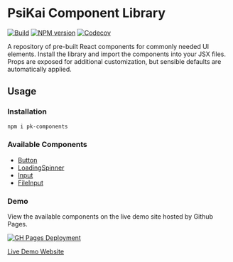 # PsiKai Component Library

[![Build][github-actions-image]][github-actions-url]
[![NPM version][npm-image]][npm-url]
[![Codecov][codecov-image]][codecov-url]

[github-actions-image]: https://github.com/PsiKai/pk-components/actions/workflows/main-build-test.yml/badge.svg
[github-actions-url]: https://github.com/PsiKai/pk-components/actions/workflows/main-build-test.yml
[npm-image]: http://img.shields.io/npm/v/pk-components.svg
[npm-url]: https://npmjs.org/package/pk-components
[codecov-image]: https://img.shields.io/codecov/c/github/psikai/pk-components/main.svg
[codecov-url]: https://app.codecov.io/gh/psikai/pk-components

A repository of pre-built React components for commonly needed UI elements. Install the library and import the components into your JSX files. Props are exposed for additional customization, but sensible defaults are automatically applied.

## Usage

### Installation

```sh
npm i pk-components
```

### Available Components

- [Button](https://github.com/psikai/pk-components/blob/main/src/lib/components/Button/README.md)
- [LoadingSpinner](https://github.com/psikai/pk-components/blob/main/src/lib/components/LoadingSpinner/README.md)
- [Input](https://github.com/psikai/pk-components/blob/main/src/lib/components/Input/README.md)
- [FileInput](https://github.com/psikai/pk-components/blob/main/src/lib/components/FileInput/README.md)

### Demo

View the available components on the live demo site hosted by Github Pages.

[![GH Pages Deployment](https://github.com/PsiKai/pk-components/actions/workflows/pages/pages-build-deployment/badge.svg)](https://github.com/PsiKai/pk-components/actions/workflows/pages/pages-build-deployment)

[Live Demo Website](https://psikai.github.io/pk-components/)

